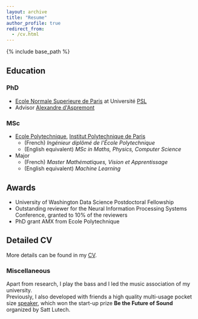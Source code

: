 ```yaml
---
layout: archive
title: "Resume"
author_profile: true
redirect_from:
  - /cv.html
---
```


{% include base_path %}

## Education  
### PhD  
* [Ecole Normale Superieure de Paris](https://www.ens.psl.eu/) at Université [PSL](https://www.psl.eu/en)   
* Advisor [Alexandre d'Aspremont](https://www.di.ens.fr/~aspremon/)  

### MSc  
*  [Ecole Polytechnique](https://www.polytechnique.edu/en), [Institut Polytechnique de Paris](https://www.ip-paris.fr/en)  
    * (French) *Ingénieur diplômé de l'École Polytechnique*  
    * (English equivalent) *MSc in Maths, Physics, Computer Science*  
* Major
    * (French) *Master Mathématiques, Vision et Apprentissage*  
    * (English equivalent) *Machine Learning*  

## Awards  
* University of Washington Data Science Postdoctoral Fellowship  
* Outstanding reviewer for the Neural Information Processing Systems Conference, granted to 10% of the reviewers  
* PhD grant AMX from Ecole Polytechnique  

## Detailed CV  
More details can be found in my [CV](/files/vroulet_cv.pdf).  


### Miscellaneous   
Apart from research, I play the bass and I led the music association of my university.  
Previously, I also developed with friends a high quality multi-usage pocket size [speaker](https://m.facebook.com/bloomingvibes/), which won the start-up prize **Be the Future of Sound** organized by Satt Lutech.  
